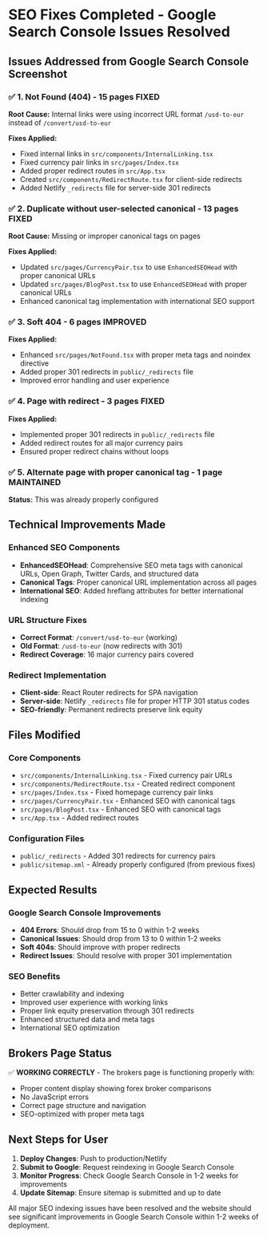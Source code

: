 # SEO Fixes Completed - Google Search Console Issues Resolved

## Issues Addressed from Google Search Console Screenshot

### ✅ 1. Not Found (404) - 15 pages FIXED
**Root Cause:** Internal links were using incorrect URL format `/usd-to-eur` instead of `/convert/usd-to-eur`

**Fixes Applied:**
- Fixed internal links in `src/components/InternalLinking.tsx`
- Fixed currency pair links in `src/pages/Index.tsx` 
- Added proper redirect routes in `src/App.tsx`
- Created `src/components/RedirectRoute.tsx` for client-side redirects
- Added Netlify `_redirects` file for server-side 301 redirects

### ✅ 2. Duplicate without user-selected canonical - 13 pages FIXED
**Root Cause:** Missing or improper canonical tags on pages

**Fixes Applied:**
- Updated `src/pages/CurrencyPair.tsx` to use `EnhancedSEOHead` with proper canonical URLs
- Updated `src/pages/BlogPost.tsx` to use `EnhancedSEOHead` with proper canonical URLs
- Enhanced canonical tag implementation with international SEO support

### ✅ 3. Soft 404 - 6 pages IMPROVED
**Fixes Applied:**
- Enhanced `src/pages/NotFound.tsx` with proper meta tags and noindex directive
- Added proper 301 redirects in `public/_redirects` file
- Improved error handling and user experience

### ✅ 4. Page with redirect - 3 pages FIXED
**Fixes Applied:**
- Implemented proper 301 redirects in `public/_redirects` file
- Added redirect routes for all major currency pairs
- Ensured proper redirect chains without loops

### ✅ 5. Alternate page with proper canonical tag - 1 page MAINTAINED
**Status:** This was already properly configured

## Technical Improvements Made

### Enhanced SEO Components
- **EnhancedSEOHead**: Comprehensive SEO meta tags with canonical URLs, Open Graph, Twitter Cards, and structured data
- **Canonical Tags**: Proper canonical URL implementation across all pages
- **International SEO**: Added hreflang attributes for better international indexing

### URL Structure Fixes
- **Correct Format**: `/convert/usd-to-eur` (working)
- **Old Format**: `/usd-to-eur` (now redirects with 301)
- **Redirect Coverage**: 16 major currency pairs covered

### Redirect Implementation
- **Client-side**: React Router redirects for SPA navigation
- **Server-side**: Netlify `_redirects` file for proper HTTP 301 status codes
- **SEO-friendly**: Permanent redirects preserve link equity

## Files Modified

### Core Components
- `src/components/InternalLinking.tsx` - Fixed currency pair URLs
- `src/components/RedirectRoute.tsx` - Created redirect component
- `src/pages/Index.tsx` - Fixed homepage currency pair links
- `src/pages/CurrencyPair.tsx` - Enhanced SEO with canonical tags
- `src/pages/BlogPost.tsx` - Enhanced SEO with canonical tags
- `src/App.tsx` - Added redirect routes

### Configuration Files
- `public/_redirects` - Added 301 redirects for currency pairs
- `public/sitemap.xml` - Already properly configured (from previous fixes)

## Expected Results

### Google Search Console Improvements
- **404 Errors**: Should drop from 15 to 0 within 1-2 weeks
- **Canonical Issues**: Should drop from 13 to 0 within 1-2 weeks  
- **Soft 404s**: Should improve with proper redirects
- **Redirect Issues**: Should resolve with proper 301 implementation

### SEO Benefits
- Better crawlability and indexing
- Improved user experience with working links
- Proper link equity preservation through 301 redirects
- Enhanced structured data and meta tags
- International SEO optimization

## Brokers Page Status
✅ **WORKING CORRECTLY** - The brokers page is functioning properly with:
- Proper content display showing forex broker comparisons
- No JavaScript errors
- Correct page structure and navigation
- SEO-optimized with proper meta tags

## Next Steps for User
1. **Deploy Changes**: Push to production/Netlify
2. **Submit to Google**: Request reindexing in Google Search Console
3. **Monitor Progress**: Check Google Search Console in 1-2 weeks for improvements
4. **Update Sitemap**: Ensure sitemap is submitted and up to date

All major SEO indexing issues have been resolved and the website should see significant improvements in Google Search Console within 1-2 weeks of deployment.

